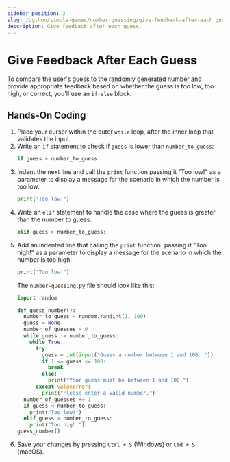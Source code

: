```yaml
---
sidebar_position: 3
slug: /python/simple-games/number-guessing/give-feedback-after-each guess
description: Give feedback after each guess.
---
```


# Give Feedback After Each Guess

To compare the user's guess to the randomly generated number and provide appropriate feedback based on whether the guess is too low, too high, or correct, you'll use an `if-else` block.

## Hands-On Coding

1. Place your cursor within the outer `while` loop, after the inner loop that validates the input.
2. Write an `if` statement to check if `guess` is lower than `number_to_guess`:
    ```python
    if guess < number_to_guess
    ```
3. Indent the next line and call the `print` function passing it "Too low!" as a parameter to display a message for the scenario in which the number is too low:
    ```python
    print("Too low!")
    ```
4. Write an `elif` statement to handle the case where the guess is greater than the number to guess:
    ```python
    elif guess > number_to_guess:
    ```
5. Add an indented line that calling the `print` function` passing it "Too high!" as a parameter to display a message for the scenario in which the number is too high:
    ```python
    print("Too low!")
    ```
    The `number-guessing.py` file should look like this:
    ```python
    import random

    def guess_number():
      number_to_guess = random.randint(1, 100)
      guess = None
      number_of_guesses = 0
      while guess != number_to_guess:
        while True:
          try:
            guess = int(input("Guess a number between 1 and 100: "))
            if 1 <= guess <= 100:
              break
            else:
              print("Your guess must be between 1 and 100.")
          except ValueError:
            print("Please enter a valid number.")
      number_of_guesses += 1
      if guess < number_to_guess:
        print("Too low!")
      elif guess > number_to_guess:
        print("Too high!")
    guess_number()
    ```
6. Save your changes by pressing `Ctrl + S` (Windows) or `Cmd + S` (macOS).